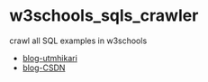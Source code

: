 # w3schools_sqls_crawler

crawl all SQL examples in w3schools

- [blog-utmhikari](https://utmhikari.top/2023/03/11/pythonnotes/w3schools_sqls_crawler/)
- [blog-CSDN](https://blog.csdn.net/u013842501/article/details/129466182)
